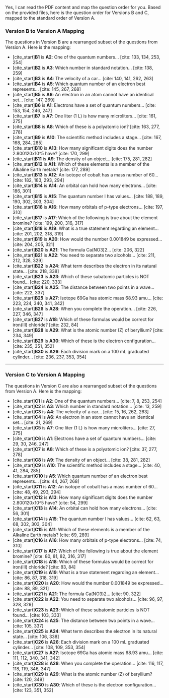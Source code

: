 Yes, I can read the PDF content and map the question order for you. Based on the provided files, here is the question order for Versions B and C, mapped to the standard order of Version A.

### **Version B to Version A Mapping**
The questions in Version B are a rearranged subset of the questions from Version A. Here is the mapping:

* [cite_start]**B1** is **A2**: One of the quantum numbers... [cite: 133, 134, 253, 254]
* [cite_start]**B2** is **A3**: Which number in standard notation... [cite: 138, 259]
* [cite_start]**B3** is **A4**: The velocity of a car... [cite: 140, 141, 262, 263]
* [cite_start]**B4** is **A5**: Which quantum number of an electron best represents... [cite: 145, 267, 268]
* [cite_start]**B5** is **A6**: An electron in an atom cannot have an identical set... [cite: 147, 269]
* [cite_start]**B6** is **A1**: Electrons have a set of quantum numbers... [cite: 153, 154, 246, 247]
* [cite_start]**B7** is **A7**: One liter (1 L) is how many microliters... [cite: 161, 275]
* [cite_start]**B8** is **A8**: Which of these is a polyatomic ion? [cite: 163, 277, 278]
* [cite_start]**B9** is **A10**: The scientific method includes a stage... [cite: 167, 168, 284, 285]
* [cite_start]**B10** is **A13**: How many significant digits does the number 2.800120x10^5 have? [cite: 170, 299]
* [cite_start]**B11** is **A9**: The density of an object... [cite: 175, 281, 282]
* [cite_start]**B12** is **A11**: Which of these elements is a member of the Alkaline Earth metals? [cite: 177, 289]
* [cite_start]**B13** is **A12**: An isotope of cobalt has a mass number of 60... [cite: 182, 183, 293, 294]
* [cite_start]**B14** is **A14**: An orbital can hold how many electrons... [cite: 186, 301]
* [cite_start]**B15** is **A15**: The quantum number l has values... [cite: 188, 189, 190, 302, 303, 304]
* [cite_start]**B16** is **A16**: How many orbitals of p-type electrons... [cite: 197, 310]
* [cite_start]**B17** is **A17**: Which of the following is true about the element bromine? [cite: 199, 200, 316, 317]
* [cite_start]**B18** is **A19**: What is a true statement regarding an element... [cite: 201, 202, 318, 319]
* [cite_start]**B19** is **A20**: How would the number 0.001849 be expressed... [cite: 204, 205, 321]
* [cite_start]**B20** is **A21**: The formula Ca(NO3)2... [cite: 206, 322]
* [cite_start]**B21** is **A22**: You need to separate two alcohols... [cite: 211, 212, 328, 329]
* [cite_start]**B22** is **A24**: What term describes the electron in its natural state... [cite: 218, 338]
* [cite_start]**B23** is **A23**: Which of these subatomic particles is NOT found... [cite: 220, 333]
* [cite_start]**B24** is **A25**: The distance between two points in a wave... [cite: 222, 337]
* [cite_start]**B25** is **A27**: Isotope 69Ga has atomic mass 68.93 amu... [cite: 223, 224, 340, 341, 342]
* [cite_start]**B26** is **A28**: When you complete the operation... [cite: 226, 227, 346, 347]
* [cite_start]**B27** is **A18**: Which of these formulas would be correct for iron(III) chloride? [cite: 232, 84]
* [cite_start]**B28** is **A29**: What is the atomic number (Z) of beryllium? [cite: 234, 349]
* [cite_start]**B29** is **A30**: Which of these is the electron configuration... [cite: 235, 351, 352]
* [cite_start]**B30** is **A26**: Each division mark on a 100 mL graduated cylinder... [cite: 236, 237, 353, 354]

***

### **Version C to Version A Mapping**
The questions in Version C are also a rearranged subset of the questions from Version A. Here is the mapping:

* [cite_start]**C1** is **A2**: One of the quantum numbers... [cite: 7, 8, 253, 254]
* [cite_start]**C2** is **A3**: Which number in standard notation... [cite: 13, 259]
* [cite_start]**C3** is **A4**: The velocity of a car... [cite: 15, 16, 262, 263]
* [cite_start]**C4** is **A6**: An electron in an atom cannot have an identical set... [cite: 21, 269]
* [cite_start]**C5** is **A7**: One liter (1 L) is how many microliters... [cite: 27, 275]
* [cite_start]**C6** is **A1**: Electrons have a set of quantum numbers... [cite: 29, 30, 246, 247]
* [cite_start]**C7** is **A8**: Which of these is a polyatomic ion? [cite: 37, 277, 278]
* [cite_start]**C8** is **A9**: The density of an object... [cite: 38, 281, 282]
* [cite_start]**C9** is **A10**: The scientific method includes a stage... [cite: 40, 41, 284, 285]
* [cite_start]**C10** is **A5**: Which quantum number of an electron best represents... [cite: 44, 267, 268]
* [cite_start]**C11** is **A12**: An isotope of cobalt has a mass number of 60... [cite: 48, 49, 293, 294]
* [cite_start]**C12** is **A13**: How many significant digits does the number 2.800120x10^5 have? [cite: 54, 299]
* [cite_start]**C13** is **A14**: An orbital can hold how many electrons... [cite: 56, 301]
* [cite_start]**C14** is **A15**: The quantum number l has values... [cite: 62, 63, 68, 302, 303, 304]
* [cite_start]**C15** is **A11**: Which of these elements is a member of the Alkaline Earth metals? [cite: 69, 289]
* [cite_start]**C16** is **A16**: How many orbitals of p-type electrons... [cite: 74, 310]
* [cite_start]**C17** is **A17**: Which of the following is true about the element bromine? [cite: 80, 81, 82, 316, 317]
* [cite_start]**C18** is **A18**: Which of these formulas would be correct for iron(III) chloride? [cite: 83, 84]
* [cite_start]**C19** is **A19**: What is a true statement regarding an element... [cite: 86, 87, 318, 319]
* [cite_start]**C20** is **A20**: How would the number 0.001849 be expressed... [cite: 88, 89, 321]
* [cite_start]**C21** is **A21**: The formula Ca(NO3)2... [cite: 90, 322]
* [cite_start]**C22** is **A22**: You need to separate two alcohols... [cite: 96, 97, 328, 329]
* [cite_start]**C23** is **A23**: Which of these subatomic particles is NOT found... [cite: 103, 333]
* [cite_start]**C24** is **A25**: The distance between two points in a wave... [cite: 105, 337]
* [cite_start]**C25** is **A24**: What term describes the electron in its natural state... [cite: 106, 338]
* [cite_start]**C26** is **A26**: Each division mark on a 100 mL graduated cylinder... [cite: 108, 109, 353, 354]
* [cite_start]**C27** is **A27**: Isotope 69Ga has atomic mass 68.93 amu... [cite: 111, 112, 340, 341, 342]
* [cite_start]**C28** is **A28**: When you complete the operation... [cite: 116, 117, 118, 119, 346, 347]
* [cite_start]**C29** is **A29**: What is the atomic number (Z) of beryllium? [cite: 120, 349]
* [cite_start]**C30** is **A30**: Which of these is the electron configuration... [cite: 123, 351, 352]